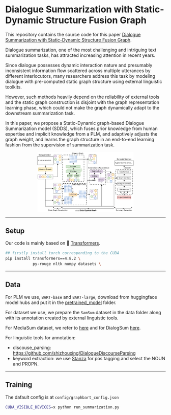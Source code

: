# Dialogue Summarization with Static-Dynamic Structure Fusion Graph

This repository contains the source code for this paper [Dialogue Summarization with Static-Dynamic Structure Fusion Graph]().

Dialogue summarization, one of the most challenging and intriguing text summarization tasks, has attracted increasing attention in recent years.

Since dialogue possesses dynamic interaction nature and presumably inconsistent information flow scattered across multiple utterances by different interlocutors, many researchers address this task by modeling dialogue with pre-computed static graph structure using external linguistic toolkits. 

However, such methods heavily depend on the reliability of external tools and the static graph construction is disjoint with the graph representation learning phase, which could not make the graph dynamically adapt to the downstream summarization task. 

In this paper, we propose a Static-Dynamic graph-based Dialogue Summarization model (SDDS), which fuses prior knowledge from human expertise and implicit knowledge from a PLM, and adaptively adjusts the graph weight, and learns the graph structure in an end-to-end learning fashion from the supervision of summarization task. 

<div align=center>
<img src=model.svg width=60% height=60% />
</div>

---

## Setup
Our code is mainly based on 🤗 [Transformers](https://github.com/huggingface/transformers). 

```bash
## firstly install torch corresponding to the CUDA
pip install transformers==4.8.2 \
            py-rouge nltk numpy datasets \
```
---
## Data
For PLM we use, `BART-base` and `BART-large`, download from huggingface model hubs and put it in the [pretrained_model](pretrained_model) folder.


For dataset we use, we prepare the `SamSum` dataset in the data folder along with its annotation created by external linguistic tools. 

For MediaSum dataset, we refer to [here](https://github.com/zcgzcgzcg1/MediaSum) and for DialogSum [here](https://github.com/cylnlp/dialogsum).

For linguistic tools for annotation:

- discouse_parsing: https://github.com/shizhouxing/DialogueDiscourseParsing
- keyword extraction: we use [Stanza](https://github.com/stanfordnlp/stanza) for pos tagging and select the NOUN and PROPN.


---
## Training
The dafault config is at `config/graphbart_config.json`
```bash
CUDA_VISIBLE_DEVICES=x python run_summarization.py
```
